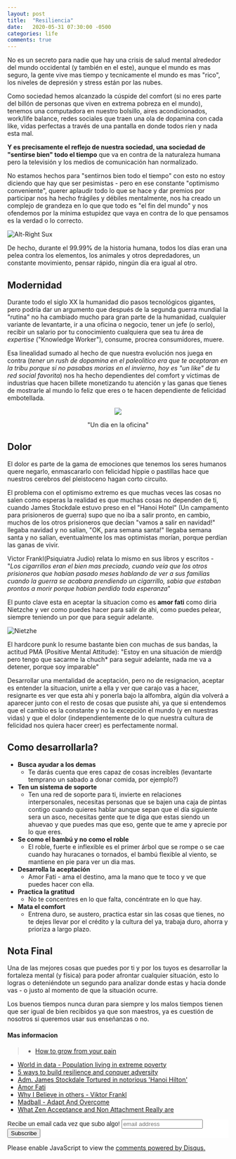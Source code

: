 ```yaml
---
layout: post
title:  "Resiliencia"
date:   2020-05-31 07:30:00 -0500
categories: life
comments: true
---
```


No es un secreto para nadie que hay una crisis de salud mental alrededor del mundo occidental (y también en el este), aunque el mundo es mas seguro, la gente vive mas tiempo y tecnicamente el mundo es mas "rico", los niveles de depresión y stress están por las nubes.

Como sociedad hemos alcanzado la cúspide del comfort (si no eres parte del billón de personas que viven en extrema pobreza en el mundo), tenemos una computadora en nuestro bolsillo, aires acondicionados, work/life balance, redes sociales que traen una ola de dopamina con cada like, vidas perfectas a través de una pantalla en donde todos ríen y nada esta mal.

**Y es precisamente el reflejo de nuestra sociedad, una sociedad de "sentirse bien" todo el tiempo** que va en contra de la naturaleza humana pero la televisión y los medios de comunicación han normalizado.

No estamos hechos para "sentirnos bien todo el tiempo" con esto no estoy diciendo que hay que ser pesimistas - pero en ese constante "optimismo conveniente", querer aplaudir todo lo que se hace y dar premios por participar nos ha hecho frágiles y débiles mentalmente, nos ha creado un complejo de grandeza en lo que que todo es "el fin del mundo" y nos ofendemos por la mínima estupidez que vaya en contra de lo que pensamos es la verdad o lo correcto.

![Alt-Right Sux](http://i0.kym-cdn.com/photos/images/facebook/001/284/874/d83.jpg "Foto: Pinterest")

De hecho, durante el 99.99% de la historia humana, todos los días eran una pelea contra los elementos, los animales y otros depredadores, un constante movimiento, pensar rápido, ningún día era igual al otro.

## Modernidad ##

Durante todo el siglo XX la humanidad dio pasos tecnológicos gigantes, pero podría dar un argumento que después de la segunda guerra mundial la "rutina" no ha cambiado mucho para gran parte de la humanidad, cualquier variante de levantarte, ir a una oficina o negocio, tener un jefe (o serlo), recibir un salario por tu conocimiento cualquiera que sea tu área de *expertise* ("Knowledge Worker"), consume, procrea consumidores, muere.

Esa linealidad sumado al hecho de que nuestra evolución nos juega en contra (*tener un rush de dopamina en el paleolitico era que te aceptaran en la tribu porque si no pasabas morias en el invierno, hoy es "un like" de tu red social favorita*) nos ha hecho dependientes del comfort y víctimas de  industrias que hacen billete monetizando tu atención y las ganas que tienes de mostrarle al mundo lo feliz que eres o te hacen dependiente de felicidad embotellada.


<p align="center">
  <img src="http://georgiainfo.galileo.usg.edu/gastudiesimages/Paleo%20Indians%20Hunting%202.jpg">
</p>
<center>"Un dia en la oficina" </center>

## Dolor ##
El dolor es parte de la gama de emociones que tenemos los seres humanos quere negarlo, enmascararlo con felicidad hippie o pastillas hace que nuestros cerebros del pleistoceno hagan corto circuito.

El problema con el optimismo extremo es que muchas veces las cosas no salen como esperas la realidad es que muchas cosas no dependen de ti, cuando James Stockdale estuvo preso en el "Hanoi Hotel" (Un campamento para prisioneros de guerra) supo que no iba a salir pronto, en cambio, muchos de los otros prisioneros que decían "vamos a salir en navidad!" llegaba navidad y no salían, "OK, para semana santa!" llegaba semana santa y no salían, eventualmente los mas optimistas morían, porque perdían las ganas de vivir.

Victor Frankl(Psiquiatra Judio) relata lo mismo en sus libros y escritos - "*Los cigarrillos eran el bien mas preciado, cuando veía que los otros prisioneros que habían pasado meses hablando de ver a sus familias cuando la guerra se acabara prendiendo un cigarrillo, sabia que estaban prontos a morir porque habían perdido toda esperanza*"

El punto clave esta en aceptar la situacion como es **amor fati** como diria Nietzche y ver como puedes hacer para salir de ahi, como puedes pelear, siempre teniendo un por que para seguir adelante.

![Nietzhe](https://s-media-cache-ak0.pinimg.com/736x/d3/59/0a/d3590aa0a68b33955177870ce9363569.jpg)

El hardcore punk lo resume bastante bien con muchas de sus bandas, la actitud PMA (Positive Mental Attitude): "Estoy en una situación de mierd@ pero tengo que sacarme la chuch* para seguir adelante, nada me va a detener, porque soy imparable"

Desarrollar una mentalidad de aceptación, pero no de resignacion, aceptar es entender la situacion, unirte a ella y ver que carajo vas a hacer, resignarte es ver que esta ahi y ponerla bajo la alfombra, algún dia volverá a aparecer junto con el resto de cosas que pusiste ahi, ya que si entendemos que el cambio es la constante y no la excepción el mundo (y en nuestras vidas) y que el dolor (independientemente de lo que nuestra cultura de felicidad nos quiera hacer creer) es perfectamente normal.

## Como desarrollarla? ##

+ **Busca ayudar a los demas**
  + Te darás cuenta que eres capaz de cosas increíbles (levantarte temprano un sabado a donar comida, por ejemplo?)
+ **Ten un sistema de soporte**
  + Ten una red de soporte para ti, invierte en relaciones interpersonales, necesitas personas que se bajen una caja de pintas contigo cuando quieres hablar aunque sepan que el día siguiente sera un asco, necesitas gente que te diga que estas siendo un ahuevao y que puedes mas que eso, gente que te ame y aprecie por lo que eres.
+ **Se como el bambú y no como el roble**
  + El roble, fuerte e inflexible es el primer árbol que se rompe o se cae cuando hay huracanes o tornados, el bambú flexible al viento, se mantiene en pie para ver un dia mas.
+ **Desarrolla la aceptación**
  + Amor Fati - ama el destino, ama la mano que te toco y ve que puedes hacer con ella.
+ **Practica la gratitud**
  + No te concentres en lo que falta, concéntrate en lo que hay.
+ **Mata el comfort**
  + Entrena duro, se austero, practica estar sin las cosas que tienes, no te dejes llevar por el crédito y la cultura del ya, trabaja duro, ahorra y prioriza a largo plazo.



## Nota Final ##
Una de las mejores cosas que puedes por ti y por los tuyos es desarrollar la fortaleza mental (y física) para poder afrontar cualquier situación, esto lo logras o deteniéndote un segundo para analizar donde estas y hacia donde vas - o justo al momento de que la situación ocurre.

Los buenos tiempos nunca duran para siempre y los malos tiempos tienen que ser igual de bien recibidos ya que son maestros, ya es cuestión de nosotros si queremos usar sus enseñanzas o no.

#### Mas informacion ####
> + [How to grow from your pain](https://markmanson.net/how-to-grow-from-your-pain)
+ [World in data - Population living in extreme poverty](https://ourworldindata.org/grapher/total-population-living-in-extreme-poverty-by-world-region)
+ [5 ways to build resilience and conquer adversity](https://markmanson.net/resilience)
+ [Adm. James Stockdale Tortured in notorious 'Hanoi Hilton'](https://nypost.com/2014/02/15/tortured-in-vietnams-worst-prison-11-us-soldiers-were-unbreakable/)
+ [Amor Fati](https://en.wikipedia.org/wiki/Amor_fati)
+ [Why I Believe in others - Viktor Frankl](https://www.ted.com/talks/viktor_frankl_why_believe_in_others)
+ [Madball - Adapt And Overcome](https://www.youtube.com/watch?v=mcu7oX4ygV4)
+ [What Zen Acceptance and Non Attachment Really are](https://zenstudiespodcast.com/zenacceptance/)
<!-- Begin Mailchimp Signup Form -->
<link href="//cdn-images.mailchimp.com/embedcode/slim-10_7.css" rel="stylesheet" type="text/css">
<style type="text/css">
	#mc_embed_signup{background:#fff; clear:left; font:14px Helvetica,Arial,sans-serif; }
	/* Add your own Mailchimp form style overrides in your site stylesheet or in this style block.
	   We recommend moving this block and the preceding CSS link to the HEAD of your HTML file. */
</style>
<div id="mc_embed_signup">
<form action="https://github.us10.list-manage.com/subscribe/post?u=465a624eb72975d9946936fb4&amp;id=43ee4f7817" method="post" id="mc-embedded-subscribe-form" name="mc-embedded-subscribe-form" class="validate" target="_blank" novalidate>
    <div id="mc_embed_signup_scroll">
	<label for="mce-EMAIL">Recibe un email cada vez que subo algo! </label>
	<input type="email" value="" name="EMAIL" class="email" id="mce-EMAIL" placeholder="email address" required>
    <!-- real people should not fill this in and expect good things - do not remove this or risk form bot signups-->
    <div style="position: absolute; left: -5000px;" aria-hidden="true"><input type="text" name="b_465a624eb72975d9946936fb4_43ee4f7817" tabindex="-1" value=""></div>
    <div class="clear"><input type="submit" value="Subscribe" name="subscribe" id="mc-embedded-subscribe" class="button"></div>
    </div>
</form>
</div>

<!--End mc_embed_signup-->

<div id="disqus_thread"></div>
<script>

/**
*  RECOMMENDED CONFIGURATION VARIABLES: EDIT AND UNCOMMENT THE SECTION BELOW TO INSERT DYNAMIC VALUES FROM YOUR PLATFORM OR CMS.
*  LEARN WHY DEFINING THESE VARIABLES IS IMPORTANT: https://disqus.com/admin/universalcode/#configuration-variables*/
/*
var disqus_config = function () {
this.page.url = PAGE_URL;  // Replace PAGE_URL with your page's canonical URL variable
this.page.identifier = PAGE_IDENTIFIER; // Replace PAGE_IDENTIFIER with your page's unique identifier variable
};
*/
(function() { // DON'T EDIT BELOW THIS LINE
var d = document, s = d.createElement('script');
s.src = 'https://petesect18-github-io-notas.disqus.com/embed.js';
s.setAttribute('data-timestamp', +new Date());
(d.head || d.body).appendChild(s);
})();
</script>
<noscript>Please enable JavaScript to view the <a href="https://disqus.com/?ref_noscript">comments powered by Disqus.</a></noscript>

<script id="dsq-count-scr" src="//petesect18-github-io-notas.disqus.com/count.js" async></script>              
